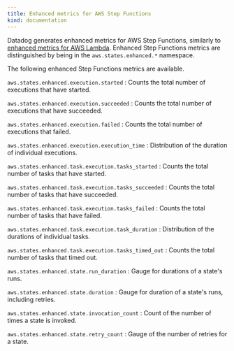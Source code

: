 ```yaml
---
title: Enhanced metrics for AWS Step Functions
kind: documentation
---
```


Datadog generates enhanced metrics for AWS Step Functions, similarly to [enhanced metrics for AWS Lambda][1]. Enhanced Step Functions metrics are distinguished by being in the `aws.states.enhanced.*` namespace.

The following enhanced Step Functions metrics are available.

`aws.states.enhanced.execution.started`
: Counts the total number of executions that have started.

`aws.states.enhanced.execution.succeeded`
: Counts the total number of executions that have succeeded.

`aws.states.enhanced.execution.failed`
: Counts the total number of executions that failed.

`aws.states.enhanced.execution.execution_time`
: Distribution of the duration of individual executions.

`aws.states.enhanced.task.execution.tasks_started`
: Counts the total number of tasks that have started.

`aws.states.enhanced.task.execution.tasks_succeeded`
: Counts the total number of tasks that have succeeded.

`aws.states.enhanced.task.execution.tasks_failed`
: Counts the total number of tasks that have failed.

`aws.states.enhanced.task.execution.task_duration`
: Distribution of the durations of individual tasks.

`aws.states.enhanced.task.execution.tasks_timed_out`
: Counts the total number of tasks that timed out.

`aws.states.enhanced.state.run_duration`
: Gauge for durations of a state's runs.

`aws.states.enhanced.state.duration`
: Gauge for duration of a state's runs, including retries.

`aws.states.enhanced.state.invocation_count`
: Count of the number of times a state is invoked.

`aws.states.enhanced.state.retry_count`
: Gauge of the number of retries for a state.

[1]: /serverless/aws_lambda/metrics#enhanced-lambda-metr